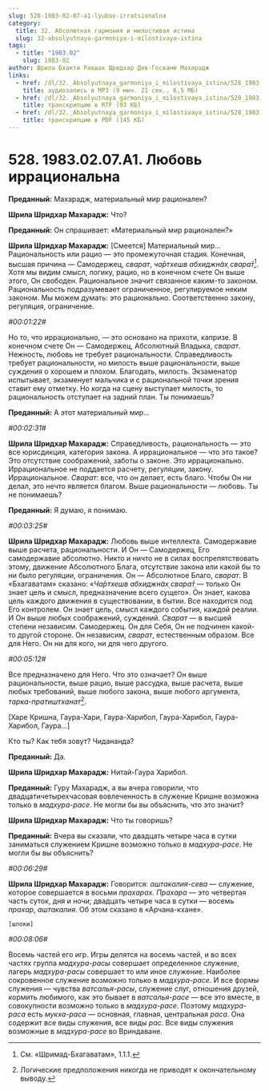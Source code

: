```yaml
---
slug: 528-1983-02-07-a1-lyubov-irratsionalna
category:
  title: 32. Абсолютная гармония и милостивая истина
  slug: 32-absolyutnaya-garmoniya-i-milostivaya-istina
tags:
  - title: "1983.02"
    slug: 1983-02
author: Шрила Бхакти Ракшак Шридхар Дев-Госвами Махарадж
links:
  - href: /dl/32._Absolyutnaya_garmoniya_i_milostivaya_istina/528_1983.02.07.A1_SridharMj_Lubov_irracionalna.mp3
    title: аудиозапись в MP3 (9 мин. 21 сек., 6,5 МБ)
  - href: /dl/32._Absolyutnaya_garmoniya_i_milostivaya_istina/528_1983.02.07.A1_SridharMj_Lubov_irracionalna.rtf
    title: транскрипцию в RTF (93 КБ)
  - href: /dl/32._Absolyutnaya_garmoniya_i_milostivaya_istina/528_1983.02.07.A1_SridharMj_Lubov_irracionalna.pdf
    title: транскрипцию в PDF (145 КБ)
---
```


# 528. 1983.02.07.A1. Любовь иррациональна

**Преданный:** Махарадж, материальный мир рационален?

**Шрила Шридхар Махарадж:** Что?

**Преданный:** Он спрашивает: «Материальный мир рационален?»

**Шрила Шридхар Махарадж:** [Смеется] Материальный мир… Рациональность или рацио — это промежуточная стадия. Конечная, высшая причина — Самодержец, *сварат*, *ча̄ртхешв абхиджн̃ах̣ свара̄т̣*[^_ftn1]. Хотя мы видим смысл, логику, рацио, но в конечном счете Он выше этого, Он свободен. Рациональное значит связанное каким-то законом. Рациональность подразумевает ограниченное, регулируемое неким законом. Мы можем думать: это рационально. Соответственно закону, регуляция, ограничение.

*#00:01:22#*

Но то, что иррационально, — это основано на прихоти, капризе. В конечном счете Он — Самодержец, Абсолютный Владыка, *сварат*. Нежность, любовь не требует рациональности. Справедливость требует рациональности, но милость выше рациональности, выше суждения о хорошем и плохом. Благодать, милость. Экзаменатор испытывает, экзаменует мальчика и с рациональной точки зрения ставит ему отметку. Но когда на сцену выступает милость, то рациональность отступает на задний план. Ты понимаешь?

**Преданный:** А этот материальный мир…

*#00:02:31#*

**Шрила Шридхар Махарадж:** Справедливость, рациональность — это все юрисдикция, категория закона. А иррациональное — что это такое? Это отсутствие соображений, заботы о законе. Это иррационально. Иррациональное не поддается расчету, регуляции, закону. Иррациональное. *Сварат*: все, что он делает, есть благо. Чтобы Он ни делал, это нечто является благом. Выше рациональности — любовь. Ты не понимаешь?

**Преданный:** Я думаю, я понимаю.

*#00:03:25#*

**Шрила Шридхар Махарадж:** Любовь выше интеллекта. Самодержавие выше расчета, рациональности. И Он — Самодержец, Его самодержавие абсолютно. Никто и ничто не в силах воспрепятствовать этому, движение Абсолютного Блага, отсутствие закона или какой бы то ни было регуляции, ограничения. Он — Абсолютное Благо, *сварат*. В «Бхагаватам» сказано: «*Ча̄ртхешв абхиджн̃ах̣ свара̄т̣* — только Он знает цель и смысл, предназначение всего сущего». Он знает, какова цель каждого движения в существовании, в бытии. Все находится под Его контролем. Он знает цель, смысл каждого события, каждой реалии. И Он выше любых соображений, суждений. *Сварат* — в высшей степени независим. Самодержец. Он для Себя, Он не подчинен какой-то другой стороне. Он независим, *сварат*, естественным образом. Все для Него. Он ни для кого, ни для чего другого.

*#00:05:12#*

Все предназначено для Него. Что это означает? Он выше рациональности, выше рацио, выше рассудка, выше расчета, выше любых требований, выше любого закона, выше любого аргумента, *тарка-пратиштханат*[^_ftn2].

[Харе Кришна, Гаура-Хари, Гаура-Харибол, Гаура-Харибол, Гаура-Харибол, Гаура…]

Кто ты? Как тебя зовут? Чидананда?

**Преданный:** Да.

**Шрила Шридхар Махарадж:** Нитай-Гаура Харибол.

**Преданный:** Гуру Махарадж, а вы вчера говорили, что двадцатичетырехчасовая вовлеченность в служение Кришне возможна только в *мадхура-расе*. Не могли бы вы объяснить, что это значит?

**Шрила Шридхар Махарадж:** Что ты говоришь?

**Преданный:** Вчера вы сказали, что двадцать четыре часа в сутки заниматься служением Кришне возможно только в *мадхура-расе*. Не могли бы вы объяснить?

*#00:06:29#*

**Шрила Шридхар Махарадж:** Говорится: *аштакалия-сева* — служение, которое совершается в восьми *прахарах.* *Прахара* — это четвертая часть суток, дня и ночи; двадцать четыре часа в сутки — восемь *прахар*, *аштакалия*. Об этом сказано в «Арчана-кхане».

    [шлоки]

*#00:08:06#*

Восемь частей его игр. Игры делятся на восемь частей, и во всех частях группа *мадхура-расы* совершает определенное служение, лагерь *мадхура-расы* совершает то или иное служение. Наиболее сокровенное служение возможно только в *мадхура-расе*. И все формы служения — чувства *ватсалья-расы*, служение слуг, отношения друзей, кормить любимого, как это бывает в *ватсалья-расе* — все это вместе, в совокупности возможно только в *мадхура-расе*. Поэтому *мадхура-раса* есть *мукха-раса* — основная, главная, центральная *раса*. Она содержит все виды служения, все виды *рас*. Все виды служения возможные в *мадхура-расе* во Вриндаване.



[^_ftn1]: См. «Шримад-Бхагаватам», 1.1.1.

[^_ftn2]: Логические предположения никогда не приводят к окончательному выводу.

